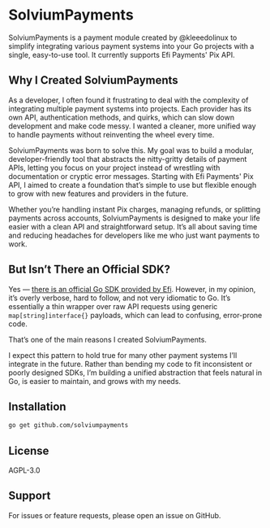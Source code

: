 # SolviumPayments

SolviumPayments is a payment module created by @kleeedolinux to simplify integrating various payment systems into your Go projects with a single, easy-to-use tool. It currently supports Efi Payments' Pix API.

## Why I Created SolviumPayments

As a developer, I often found it frustrating to deal with the complexity of integrating multiple payment systems into projects. Each provider has its own API, authentication methods, and quirks, which can slow down development and make code messy. I wanted a cleaner, more unified way to handle payments without reinventing the wheel every time.

SolviumPayments was born to solve this. My goal was to build a modular, developer-friendly tool that abstracts the nitty-gritty details of payment APIs, letting you focus on your project instead of wrestling with documentation or cryptic error messages. Starting with Efi Payments' Pix API, I aimed to create a foundation that’s simple to use but flexible enough to grow with new features and providers in the future.

Whether you’re handling instant Pix charges, managing refunds, or splitting payments across accounts, SolviumPayments is designed to make your life easier with a clean API and straightforward setup. It’s all about saving time and reducing headaches for developers like me who just want payments to work.

## But Isn’t There an Official SDK?

Yes — [there is an official Go SDK provided by Efi](https://github.com/efipay/sdk-go-apis-efi/tree/main). However, in my opinion, it’s overly verbose, hard to follow, and not very idiomatic to Go. It’s essentially a thin wrapper over raw API requests using generic `map[string]interface{}` payloads, which can lead to confusing, error-prone code.

That’s one of the main reasons I created SolviumPayments.

I expect this pattern to hold true for many other payment systems I’ll integrate in the future. Rather than bending my code to fit inconsistent or poorly designed SDKs, I’m building a unified abstraction that feels natural in Go, is easier to maintain, and grows with my needs.

## Installation

```bash
go get github.com/solviumpayments
```

## License

AGPL-3.0

## Support

For issues or feature requests, please open an issue on GitHub.